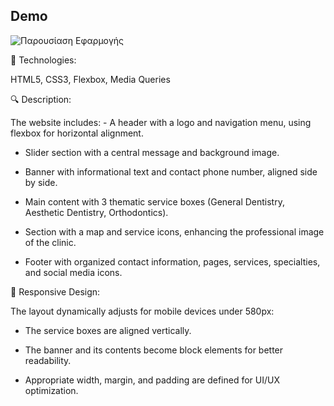 ## Demo

![Παρουσίαση Εφαρμογής](demo.gif)

🔧 Technologies: 

HTML5, CSS3, Flexbox, Media Queries


🔍 Description:

The website includes: - A header with a logo and navigation menu, using flexbox for horizontal alignment.

- Slider section with a central message and background image.

- Banner with informational text and contact phone number, aligned side by side.

- Main content with 3 thematic service boxes (General Dentistry, Aesthetic Dentistry, Orthodontics).

- Section with a map and service icons, enhancing the professional image of the clinic.

- Footer with organized contact information, pages, services, specialties, and social media icons.


📱 Responsive Design:

The layout dynamically adjusts for mobile devices under 580px:

- The service boxes are aligned vertically.

- The banner and its contents become block elements for better readability.

- Appropriate width, margin, and padding are defined for UI/UX optimization.
